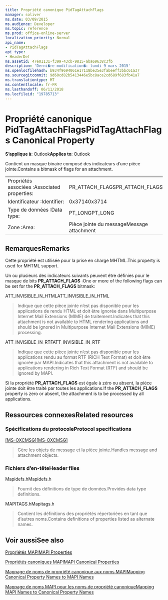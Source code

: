 ```yaml
---
title: Propriété canonique PidTagAttachFlags
manager: soliver
ms.date: 03/09/2015
ms.audience: Developer
ms.topic: reference
ms.prod: office-online-server
localization_priority: Normal
api_name:
- PidTagAttachFlags
api_type:
- HeaderDef
ms.assetid: 47e01131-f399-43cb-9815-aba69638c3fb
description: 'Derni�re modification�: lundi 9 mars 2015'
ms.openlocfilehash: b934f9694061e17118be35e3fabeeff3bbc61a37
ms.sourcegitcommit: 9d60cd82b5413446e5bc8ace2cd689f683fb41a7
ms.translationtype: MT
ms.contentlocale: fr-FR
ms.lasthandoff: 06/11/2018
ms.locfileid: "19785713"
---
```

# <a name="pidtagattachflags-canonical-property"></a><span data-ttu-id="1e04a-103">Propriété canonique PidTagAttachFlags</span><span class="sxs-lookup"><span data-stu-id="1e04a-103">PidTagAttachFlags Canonical Property</span></span>

  
  
<span data-ttu-id="1e04a-104">**S’applique à**: Outlook</span><span class="sxs-lookup"><span data-stu-id="1e04a-104">**Applies to**: Outlook</span></span> 
  
<span data-ttu-id="1e04a-105">Contient un masque binaire composé des indicateurs d’une pièce jointe.</span><span class="sxs-lookup"><span data-stu-id="1e04a-105">Contains a bitmask of flags for an attachment.</span></span> 
  
|||
|:-----|:-----|
|<span data-ttu-id="1e04a-106">Propriétés associées :</span><span class="sxs-lookup"><span data-stu-id="1e04a-106">Associated properties:</span></span>  <br/> |<span data-ttu-id="1e04a-107">PR_ATTACH_FLAGS</span><span class="sxs-lookup"><span data-stu-id="1e04a-107">PR_ATTACH_FLAGS</span></span>  <br/> |
|<span data-ttu-id="1e04a-108">Identificateur :</span><span class="sxs-lookup"><span data-stu-id="1e04a-108">Identifier:</span></span>  <br/> |<span data-ttu-id="1e04a-109">0x3714</span><span class="sxs-lookup"><span data-stu-id="1e04a-109">0x3714</span></span>  <br/> |
|<span data-ttu-id="1e04a-110">Type de données :</span><span class="sxs-lookup"><span data-stu-id="1e04a-110">Data type:</span></span>  <br/> |<span data-ttu-id="1e04a-111">PT_LONG</span><span class="sxs-lookup"><span data-stu-id="1e04a-111">PT_LONG</span></span>  <br/> |
|<span data-ttu-id="1e04a-112">Zone :</span><span class="sxs-lookup"><span data-stu-id="1e04a-112">Area:</span></span>  <br/> |<span data-ttu-id="1e04a-113">Pièce jointe du message</span><span class="sxs-lookup"><span data-stu-id="1e04a-113">Message attachment</span></span>  <br/> |
   
## <a name="remarks"></a><span data-ttu-id="1e04a-114">Remarques</span><span class="sxs-lookup"><span data-stu-id="1e04a-114">Remarks</span></span>

<span data-ttu-id="1e04a-115">Cette propriété est utilisée pour la prise en charge MHTML.</span><span class="sxs-lookup"><span data-stu-id="1e04a-115">This property is used for MHTML support.</span></span> 
  
<span data-ttu-id="1e04a-116">Un ou plusieurs des indicateurs suivants peuvent être définies pour le masque de bits **PR_ATTACH_FLAGS** :</span><span class="sxs-lookup"><span data-stu-id="1e04a-116">One or more of the following flags can be set for the **PR_ATTACH_FLAGS** bitmask:</span></span> 
  
<span data-ttu-id="1e04a-117">ATT_INVISIBLE_IN_HTML</span><span class="sxs-lookup"><span data-stu-id="1e04a-117">ATT_INVISIBLE_IN_HTML</span></span> 
  
> <span data-ttu-id="1e04a-118">Indique que cette pièce jointe n’est pas disponible pour les applications de rendu HTML et doit être ignorée dans Multipurpose Internet Mail Extensions (MIME) de traitement.</span><span class="sxs-lookup"><span data-stu-id="1e04a-118">Indicates that this attachment is not available to HTML rendering applications and should be ignored in Multipurpose Internet Mail Extensions (MIME) processing.</span></span> 
    
<span data-ttu-id="1e04a-119">ATT_INVISIBLE_IN_RTF</span><span class="sxs-lookup"><span data-stu-id="1e04a-119">ATT_INVISIBLE_IN_RTF</span></span> 
  
> <span data-ttu-id="1e04a-120">Indique que cette pièce jointe n’est pas disponible pour les applications rendu au format RTF (RICH Text Format) et doit être ignorée par MAPI.</span><span class="sxs-lookup"><span data-stu-id="1e04a-120">Indicates that this attachment is not available to applications rendering in Rich Text Format (RTF) and should be ignored by MAPI.</span></span>
    
<span data-ttu-id="1e04a-121">Si la propriété **PR_ATTACH_FLAGS** est égale à zéro ou absent, la pièce jointe doit être traité par toutes les applications.</span><span class="sxs-lookup"><span data-stu-id="1e04a-121">If the **PR_ATTACH_FLAGS** property is zero or absent, the attachment is to be processed by all applications.</span></span> 
  
## <a name="related-resources"></a><span data-ttu-id="1e04a-122">Ressources connexes</span><span class="sxs-lookup"><span data-stu-id="1e04a-122">Related resources</span></span>

### <a name="protocol-specifications"></a><span data-ttu-id="1e04a-123">Spécifications du protocole</span><span class="sxs-lookup"><span data-stu-id="1e04a-123">Protocol specifications</span></span>

<span data-ttu-id="1e04a-124">[[MS-OXCMSG]](http://msdn.microsoft.com/library/7fd7ec40-deec-4c06-9493-1bc06b349682%28Office.15%29.aspx)</span><span class="sxs-lookup"><span data-stu-id="1e04a-124">[[MS-OXCMSG]](http://msdn.microsoft.com/library/7fd7ec40-deec-4c06-9493-1bc06b349682%28Office.15%29.aspx)</span></span>
  
> <span data-ttu-id="1e04a-125">Gère les objets de message et la pièce jointe.</span><span class="sxs-lookup"><span data-stu-id="1e04a-125">Handles message and attachment objects.</span></span>
    
### <a name="header-files"></a><span data-ttu-id="1e04a-126">Fichiers d’en-tête</span><span class="sxs-lookup"><span data-stu-id="1e04a-126">Header files</span></span>

<span data-ttu-id="1e04a-127">Mapidefs.h</span><span class="sxs-lookup"><span data-stu-id="1e04a-127">Mapidefs.h</span></span>
  
> <span data-ttu-id="1e04a-128">Fournit des définitions de type de données.</span><span class="sxs-lookup"><span data-stu-id="1e04a-128">Provides data type definitions.</span></span>
    
<span data-ttu-id="1e04a-129">MAPITAGS.h</span><span class="sxs-lookup"><span data-stu-id="1e04a-129">Mapitags.h</span></span>
  
> <span data-ttu-id="1e04a-130">Contient les définitions des propriétés répertoriées en tant que d’autres noms.</span><span class="sxs-lookup"><span data-stu-id="1e04a-130">Contains definitions of properties listed as alternate names.</span></span>
    
## <a name="see-also"></a><span data-ttu-id="1e04a-131">Voir aussi</span><span class="sxs-lookup"><span data-stu-id="1e04a-131">See also</span></span>



[<span data-ttu-id="1e04a-132">Propriétés MAPI</span><span class="sxs-lookup"><span data-stu-id="1e04a-132">MAPI Properties</span></span>](mapi-properties.md)
  
[<span data-ttu-id="1e04a-133">Propriétés canoniques MAPI</span><span class="sxs-lookup"><span data-stu-id="1e04a-133">MAPI Canonical Properties</span></span>](mapi-canonical-properties.md)
  
[<span data-ttu-id="1e04a-134">Mappage de noms de propriété canonique aux noms MAPI</span><span class="sxs-lookup"><span data-stu-id="1e04a-134">Mapping Canonical Property Names to MAPI Names</span></span>](mapping-canonical-property-names-to-mapi-names.md)
  
[<span data-ttu-id="1e04a-135">Mappage de noms MAPI pour les noms de propriété canonique</span><span class="sxs-lookup"><span data-stu-id="1e04a-135">Mapping MAPI Names to Canonical Property Names</span></span>](mapping-mapi-names-to-canonical-property-names.md)

